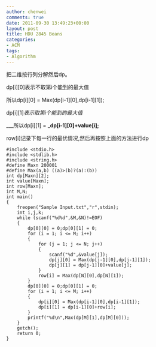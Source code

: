 ```yaml
---
author: chenwei
comments: true
date: 2011-09-30 13:49:23+00:00
layout: post
title: HDU 2845 Beans
categories:
- ACM
tags:
- Algorithm
---
```



把二维按行列分解然后dp。

dp[i][0]表示不取第i个能到的最大值

所以dp[i][0] = Max(dp[i-1][0],dp[i-1][1]);

dp[i][1]_表示取第i个能到的最大值_

___所以dp[i][1] = ___dp[i-1][0]+value[i];__

row[i]记录下每一行的最优情况,然后再按照上面的方法进行dp

```
#include <stdio.h>
#include <stdlib.h>
#include <string.h>
#define Maxn 200001
#define Max(a,b) ((a)>(b)?(a):(b))
int dp[Maxn][2];
int value[Maxn];
int row[Maxn];
int M,N;
int main()
{
    freopen("Sample Input.txt","r",stdin);
    int i,j,k;
    while (scanf("%d%d",&M,&N)!=EOF)
    {
        dp[0][0] = 0;dp[0][1] = 0;
        for (i = 1; i <= M; i++)
        {
            for (j = 1; j <= N; j++)
            {
                scanf("%d",&value[j]);
                dp[j][0] = Max(dp[j-1][0],dp[j-1][1]);
                dp[j][1] = dp[j-1][0]+value[j];
            }
            row[i] = Max(dp[N][0],dp[N][1]);
        }
        dp[0][0] = 0;dp[0][1] = 0;
        for (i = 1; i <= M; i++)
        {
            dp[i][0] = Max(dp[i-1][0],dp[i-1][1]);
            dp[i][1] = dp[i-1][0]+row[i];
        }
        printf("%d\n",Max(dp[M][1],dp[M][0]));
    }
    getch();
    return 0;
}
```








 
